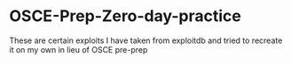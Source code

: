 # OSCE-Prep-Zero-day-practice
These are certain exploits I have taken from exploitdb and tried to recreate it on my own in lieu of OSCE pre-prep
